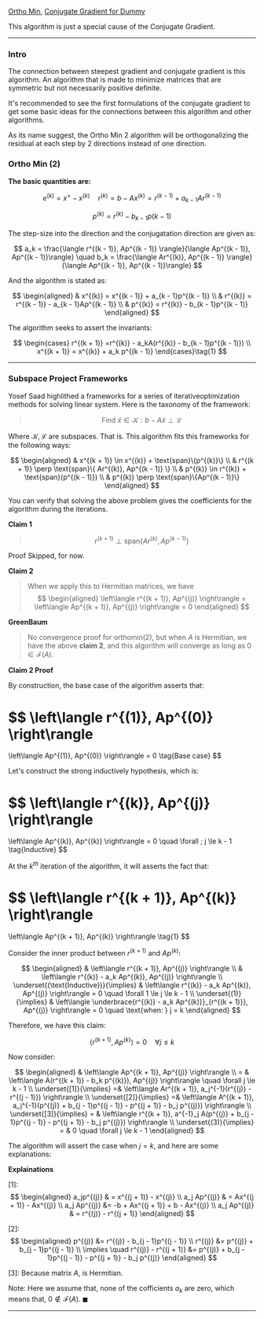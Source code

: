 [Ortho Min](Ortho%20Min.md), [Conjugate Gradient for Dummy](../AMATH%20515%20Optimization%20Fundamentals/Conjugate%20Gradient%20for%20Dummy.md)

This algorithm is just a special cause of the Conjugate Gradient. 

---
### **Intro**
The connection between steepest gradient and conjugate gradient is this algorithm. An algorithm that is made to minimize matrices that are symmetric but not necessarily positive definite. 

It's recommended to see the first formulations of the conjugate gradient to get some basic ideas for the connections between this algorithm and other algorithms. 

As its name suggest, the Ortho Min 2 algorithm will be orthogonalizing the residual at each step by 2 directions instead of one direction. 

### **Ortho Min (2)**

**The basic quantities are:**

$$
e^{(k)} = x^+ - x^{(k)} \quad r^{(k)} = b - Ax^{(k)} = r^{(k - 1)} + a_{k- 1}Ar^{(k - 1)}
$$

$$
p^{(k)} = r^{(k)} - b_{k - 1}p{(k - 1)}
$$


The step-size into the direction and the conjugatation direction are given as: 

$$
a_k = \frac{\langle r^{(k - 1)}, Ap^{(k - 1)} \rangle}{\langle Ap^{(k - 1)}, Ap^{(k - 1)}\rangle}
\quad 
b_k = \frac{\langle Ar^{(k)}, Ap^{(k - 1)} \rangle}{\langle Ap^{(k - 1)}, Ap^{(k - 1)}\rangle}
$$

And the algorithm is stated as: 

$$
\begin{aligned}
    & x^{(k)} = x^{(k - 1)} + a_{k - 1}p^{(k - 1)}
    \\
    & r^{(k)} = r^{(k - 1)} - a_{k - 1}Ap^{(k - 1)}
    \\
    & p^{(k)} = r^{(k)} - b_{k - 1}p^{(k - 1)}
\end{aligned}
$$

The algorithm seeks to assert the invariants: 

$$
\begin{cases}
    r^{(k + 1)} =r^{(k)} - a_kA(r^{(k)} - b_{k - 1}p^{(k - 1)})
    \\
    x^{(k + 1)} = x^{(k)} + a_k p^{(k - 1)}
\end{cases}\tag{1}
$$

---
### **Subspace Project Frameworks**

Yosef Saad highlithed a frameworks for a series of iterativeoptimization methods for solving linear system. Here is the taxonomy of the framework: 

> $$
> \text{Find } \tilde{x} \in \mathcal{K} : b - A\tilde{x} \perp \mathcal{L} 
> $$

Where $\mathcal{K}, \mathcal{L}$ are subspaces. That is. This algorithm fits this frameworks for the following ways: 

$$
\begin{aligned}
    & x^{(k + 1)} \in  x^{(k)} + \text{span}\{p^{(k)}\}
    \\
    & r^{(k + 1)} \perp \text{span}\{
            Ar^{(k)}, Ap^{(k - 1)}
        \}
    \\
    & p^{(k)} \in r^{(k)} + \text{span}(p^{(k - 1)})
    \\
    & p^{(k)} \perp \text{span}\{Ap^{(k - 1)}\}
\end{aligned}
$$

You can verify that solving the above problem gives the coefficients for the algorithm during the iterations. 

**Claim 1**

> $$
> r^{(k + 1)}\perp \text{span}\{Ar^{(k)}, Ap^{(k - 1)}\}
> $$

Proof Skipped, for now. 

**Claim 2**

> When we apply this to Hermitian matrices, we have 
> $$
> \begin{aligned}
>     \left\langle r^{(k + 1)}, Ap^{(j)} \right\rangle = 
>     \left\langle Ap^{(k + 1)}, Ap^{(j)} \right\rangle = 0
> \end{aligned}
> $$

**GreenBaum**

> No convergence proof for orthomin(2), but when $A$ is Hermitian, we have the above **claim 2**, and this algorithm will converge as long as $0 \in \mathcal{F}(A)$. 

**Claim 2 Proof**

By construction, the base case of the algorithm asserts that: 

$$
\left\langle r^{(1)}, Ap^{(0)} \right\rangle
= 
\left\langle Ap^{(1)}, Ap^{(0)} \right\rangle = 0
\tag{Base case}
$$

Let's construct the strong inductively hypothesis, which is: 

$$
\left\langle r^{(k)}, Ap^{(j)} \right\rangle 
= 
\left\langle Ap^{(k)}, Ap^{(k)} \right\rangle = 0 
\quad \forall \; j \le k - 1 
\tag{Inductive}
$$

At the $k^{th}$ iteration of the algorithm, it will asserts the fact that: 

$$
\left\langle r^{(k + 1)}, Ap^{(k)} \right\rangle
=
\left\langle Ap^{(k + 1)}, Ap^{(k)} \right\rangle 
\tag{1}
$$

Consider the inner product between $r^{(k + 1)}$ and $Ap^{(k)}$:

$$
\begin{aligned}
    & \left\langle r^{(k + 1)}, Ap^{(j)} \right\rangle
    \\
    & \left\langle r^{(k)} - a_k Ap^{(k)}, Ap^{(j)} \right\rangle
    \\
    \underset{(\text{Inductive})}{\implies}
    &
    \left\langle r^{(k)} - a_k Ap^{(k)}, Ap^{(j)} \right\rangle = 0
    \quad
    \forall 1 \le j \le k - 1
    \\
    \underset{(1)}{\implies}
    & 
    \left\langle \underbrace{r^{(k)} - a_k Ap^{(k)}}_{r^{(k + 1)}}, Ap^{(j)} \right\rangle = 0
    \quad \text{when: }
    j = k
\end{aligned}
$$

Therefore, we have this claim: 

$$
\left\langle r^{(k + 1)}, Ap^{(k)} \right\rangle = 0 \quad \forall j \le k 
\tag{3}
$$

Now consider: 

$$
\begin{aligned}
    & \left\langle Ap^{(k + 1)}, Ap^{(j)} \right\rangle 
    \\
    = &
    \left\langle A(r^{(k + 1)} - b_k p^{(k)}), Ap^{(j)} \right\rangle
    \quad \forall j \le k  - 1
    \\
    \underset{[1]}{\implies}
    =& 
    \left\langle Ar^{(k + 1)}, a_j^{-1}(r^{(j)} - r^{(j - 1)}) \right\rangle
    \\
    \underset{[2]}{\implies}
    =&
    \left\langle A^{(k + 1)}, a_j^{-1}(p^{(j)} + b_{j - 1}p^{(j - 1)} - p^{(j + 1)} - b_j p^{(j)}) \right\rangle
    \\
    \underset{[3]}{\implies} = & 
    \left\langle r^{(k + 1)}, a^{-1}_j A(p^{(j)} + b_{j - 1}p^{(j - 1)} - p^{(j + 1)} - b_j p^{(j)}) \right\rangle
    \\
    \underset{(3)}{\implies} = & 0 \quad \forall j \le k - 1
\end{aligned}
$$

The algorithm will assert the case when $j = k$, and here are some explanations: 

**Explainations**

\[1\]: 
$$
\begin{aligned}
    a_jp^{(j)} & = x^{(j + 1)} - x^{(j)} 
    \\
    a_j Ap^{(j)} & = Ax^{(j + 1)} - Ax^{(j)}
    \\
    a_j Ap^{(j)} &= -b + Ax^{(j + 1)} + b - Ax^{(j)}
    \\
    a_j Ap^{(j)} & = r^{(j)} - r^{(j + 1)}
\end{aligned}
$$

\[2\]: 
$$
\begin{aligned}
    p^{(j)} &= r^{(j)}  - b_{j - 1}p^{(j - 1)}
    \\
    r^{(j)} &= p^{(j)} + b_{j - 1}p^{(j - 1)}
    \\
    \implies \quad 
    r^{(j)}  - r^{(j + 1)}  &= 
    p^{(j)} + b_{j - 1}p^{(j - 1)} - p^{(j + 1)} - b_j p^{(j)}
\end{aligned}
$$

\[3\]: Because matrix $A$, is Hermitian. 

Note: Here we assume that, none of the cofficients $a_k$ are zero, which means that, $0\notin \mathcal{F}(A)$.  $\blacksquare$


---


